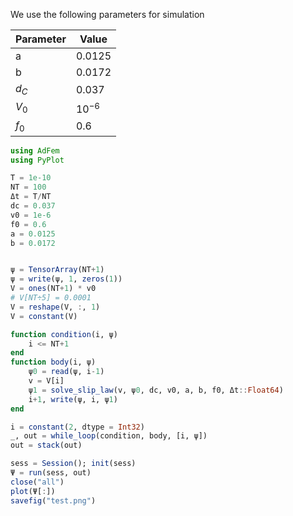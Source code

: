 We use the following parameters for simulation

| Parameter | Value     |
|-----------|-----------|
| a         | 0.0125    |
| b         | 0.0172    |
| $d_C$     | 0.037     |
| $V_0$     | $10^{-6}$ |
| $f_0$     | 0.6       |


```julia
using AdFem
using PyPlot

T = 1e-10
NT = 100
Δt = T/NT 
dc = 0.037
v0 = 1e-6
f0 = 0.6
a = 0.0125
b = 0.0172


ψ = TensorArray(NT+1)
ψ = write(ψ, 1, zeros(1))
V = ones(NT+1) * v0 
# V[NT÷5] = 0.0001
V = reshape(V, :, 1)
V = constant(V)

function condition(i, ψ)
    i <= NT+1
end
function body(i, ψ)
    ψ0 = read(ψ, i-1)
    v = V[i]
    ψ1 = solve_slip_law(v, ψ0, dc, v0, a, b, f0, Δt::Float64)
    i+1, write(ψ, i, ψ1)
end

i = constant(2, dtype = Int32)
_, out = while_loop(condition, body, [i, ψ])
out = stack(out)

sess = Session(); init(sess)
Ψ = run(sess, out)
close("all")
plot(Ψ[:])
savefig("test.png")

```
